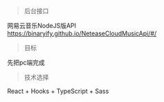 > 后台接口

网易云音乐NodeJS版API <br/>
https://binaryify.github.io/NeteaseCloudMusicApi/#/

> 目标
>
先把pc端完成

> 技术选择
>
React + Hooks + TypeScript + Sass
